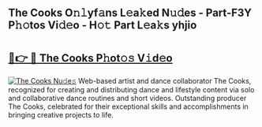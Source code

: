 ## The Cooks O𝚗𝚕yf𝚊ns L𝚎a𝚔ed N𝚞𝚍es - Part-F3Y P𝚑𝚘tos Vi𝚍𝚎o - H𝚘𝚝 Part L𝚎a𝚔s yhjio

# <h2><a href="http://kf0g5m.oniu.top/?m=The+Cooks">🔗👉 🔴 The Cooks P𝚑ot𝚘𝚜 V𝚒d𝚎o</a></h2>

[![The Cooks Nu𝚍e𝚜](https://i.imgur.com/0qMVB7G.gif)](http://kf0g5m.oniu.top/?m=The+Cooks)
Web-based artist and dance collaborator The Cooks, recognized for creating and distributing dance and lifestyle content via solo and collaborative dance routines and short videos. Outstanding producer The Cooks, celebrated for their exceptional skills and accomplishments in bringing creative projects to life.  
